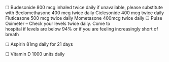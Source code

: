 ☐  Budesonide 800 mcg inhaled twice daily
    if unavailable, please substitute with 
	         Beclomethasone 400 mcg twice daily
           Ciclesonide 400 mcg twice daily
           Fluticasone 500 mcg twice daily
           Mometasone 400mcg twice daily
☐   Pulse Oximeter – Check your levels twice daily.  Come to     
          hospital if levels are below 94% or if you are feeling 
          increasingly short of breath

☐   Aspirin 81mg daily for 21 days

☐   Vitamin D 1000 units daily
